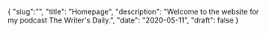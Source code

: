 {
  "slug":"",
  "title": "Homepage",
  "description": "Welcome to the website for my podcast The Writer's Daily.",
  "date": "2020-05-11",
  "draft": false
}
